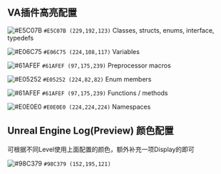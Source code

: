 ## VA插件高亮配置

![#E5C07B](https://placehold.co/15x15/E5C07B/E5C07B.png) `#E5C07B (229,192,123)` Classes, structs, enums, interface, typedefs

![#E06C75](https://placehold.co/15x15/E06C75/E06C75.png) `#E06C75 (224,108,117)` Variables

![#61AFEF](https://placehold.co/15x15/61AFEF/61AFEF.png) `#61AFEF (97,175,239)` Preprocessor macros

![#E05252](https://placehold.co/15x15/E05252/E05252.png) `#E05252 (224,82,82)` Enum members

![#61AFEF](https://placehold.co/15x15/61AFEF/61AFEF.png) `#61AFEF (97,175,239)` Functions / methods

![#E0E0E0](https://placehold.co/15x15/E0E0E0/E0E0E0.png) `#E0E0E0 (224,224,224)` Namespaces

## Unreal Engine Log(Preview) 颜色配置

可根据不同Level使用上面配置的颜色，额外补充一项Display的即可

![#98C379](https://placehold.co/15x15/98C379/98C379.png) `#98C379 (152,195,121)`
